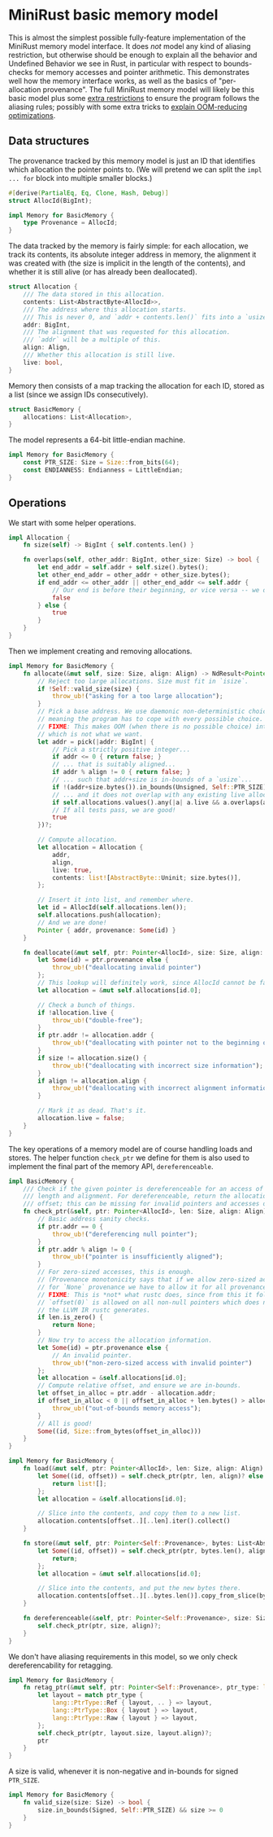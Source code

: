 # MiniRust basic memory model

This is almost the simplest possible fully-feature implementation of the MiniRust memory model interface.
It does *not* model any kind of aliasing restriction, but otherwise should be enough to explain all the behavior and Undefined Behavior we see in Rust, in particular with respect to bounds-checks for memory accesses and pointer arithmetic.
This demonstrates well how the memory interface works, as well as the basics of "per-allocation provenance".
The full MiniRust memory model will likely be this basic model plus some [extra restrictions][Stacked Borrows] to ensure the program follows the aliasing rules; possibly with some extra tricks to [explain OOM-reducing optimizations](https://github.com/rust-lang/unsafe-code-guidelines/issues/328).

[Stacked Borrows]: https://github.com/rust-lang/unsafe-code-guidelines/blob/master/wip/stacked-borrows.md

## Data structures

The provenance tracked by this memory model is just an ID that identifies which allocation the pointer points to.
(We will pretend we can split the `impl ... for` block into multiple smaller blocks.)

```rust
#[derive(PartialEq, Eq, Clone, Hash, Debug)]
struct AllocId(BigInt);

impl Memory for BasicMemory {
    type Provenance = AllocId;
}
```

The data tracked by the memory is fairly simple: for each allocation, we track its contents, its absolute integer address in memory, the alignment it was created with (the size is implicit in the length of the contents), and whether it is still alive (or has already been deallocated).

```rust
struct Allocation {
    /// The data stored in this allocation.
    contents: List<AbstractByte<AllocId>>,
    /// The address where this allocation starts.
    /// This is never 0, and `addr + contents.len()` fits into a `usize`.
    addr: BigInt,
    /// The alignment that was requested for this allocation.
    /// `addr` will be a multiple of this.
    align: Align,
    /// Whether this allocation is still live.
    live: bool,
}
```

Memory then consists of a map tracking the allocation for each ID, stored as a list (since we assign IDs consecutively).

```rust
struct BasicMemory {
    allocations: List<Allocation>,
}
```

The model represents a 64-bit little-endian machine.

```rust
impl Memory for BasicMemory {
    const PTR_SIZE: Size = Size::from_bits(64);
    const ENDIANNESS: Endianness = LittleEndian;
}
```

## Operations

We start with some helper operations.

```rust
impl Allocation {
    fn size(self) -> BigInt { self.contents.len() }

    fn overlaps(self, other_addr: BigInt, other_size: Size) -> bool {
        let end_addr = self.addr + self.size().bytes();
        let other_end_addr = other_addr + other_size.bytes();
        if end_addr <= other_addr || other_end_addr <= self.addr {
            // Our end is before their beginning, or vice versa -- we do not overlap.
            false
        } else {
            true
        }
    }
}
```

Then we implement creating and removing allocations.

```rust
impl Memory for BasicMemory {
    fn allocate(&mut self, size: Size, align: Align) -> NdResult<Pointer<AllocId>> {
        // Reject too large allocations. Size must fit in `isize`.
        if !Self::valid_size(size) {
            throw_ub!("asking for a too large allocation");
        }
        // Pick a base address. We use daemonic non-deterministic choice,
        // meaning the program has to cope with every possible choice.
        // FIXME: This makes OOM (when there is no possible choice) into "no behavior",
        // which is not what we want.
        let addr = pick(|addr: BigInt| {
            // Pick a strictly positive integer...
            if addr <= 0 { return false; }
            // ... that is suitably aligned...
            if addr % align != 0 { return false; }
            // ... such that addr+size is in-bounds of a `usize`...
            if !(addr+size.bytes()).in_bounds(Unsigned, Self::PTR_SIZE) { return false; }
            // ... and it does not overlap with any existing live allocation.
            if self.allocations.values().any(|a| a.live && a.overlaps(addr, size)) { return false; }
            // If all tests pass, we are good!
            true
        })?;

        // Compute allocation.
        let allocation = Allocation {
            addr,
            align,
            live: true,
            contents: list![AbstractByte::Uninit; size.bytes()],
        };

        // Insert it into list, and remember where.
        let id = AllocId(self.allocations.len());
        self.allocations.push(allocation);
        // And we are done!
        Pointer { addr, provenance: Some(id) }
    }

    fn deallocate(&mut self, ptr: Pointer<AllocId>, size: Size, align: Align) -> Result {
        let Some(id) = ptr.provenance else {
            throw_ub!("deallocating invalid pointer")
        };
        // This lookup will definitely work, since AllocId cannot be faked.
        let allocation = &mut self.allocations[id.0];

        // Check a bunch of things.
        if !allocation.live {
            throw_ub!("double-free");
        }
        if ptr.addr != allocation.addr {
            throw_ub!("deallocating with pointer not to the beginning of its allocation");
        }
        if size != allocation.size() {
            throw_ub!("deallocating with incorrect size information");
        }
        if align != allocation.align {
            throw_ub!("deallocating with incorrect alignment information");
        }

        // Mark it as dead. That's it.
        allocation.live = false;
    }
}
```

The key operations of a memory model are of course handling loads and stores.
The helper function `check_ptr` we define for them is also used to implement the final part of the memory API, `dereferenceable`.

```rust
impl BasicMemory {
    /// Check if the given pointer is dereferenceable for an access of the given
    /// length and alignment. For dereferenceable, return the allocation ID and
    /// offset; this can be missing for invalid pointers and accesses of size 0.
    fn check_ptr(&self, ptr: Pointer<AllocId>, len: Size, align: Align) -> Result<Option<(AllocId, Size)>> {
        // Basic address sanity checks.
        if ptr.addr == 0 {
            throw_ub!("dereferencing null pointer");
        }
        if ptr.addr % align != 0 {
            throw_ub!("pointer is insufficiently aligned");
        }
        // For zero-sized accesses, this is enough.
        // (Provenance monotonicity says that if we allow zero-sized accesses
        // for `None` provenance we have to allow it for all provenance.)
        // FIXME: This is *not* what rustc does, since from this it follows that
        // `offset(0)` is allowed on all non-null pointers which does not match
        // the LLVM IR rustc generates.
        if len.is_zero() {
            return None;
        }
        // Now try to access the allocation information.
        let Some(id) = ptr.provenance else {
            // An invalid pointer.
            throw_ub!("non-zero-sized access with invalid pointer")
        };
        let allocation = &self.allocations[id.0];
        // Compute relative offset, and ensure we are in-bounds.
        let offset_in_alloc = ptr.addr - allocation.addr;
        if offset_in_alloc < 0 || offset_in_alloc + len.bytes() > allocation.size().bytes() {
            throw_ub!("out-of-bounds memory access");
        }
        // All is good!
        Some((id, Size::from_bytes(offset_in_alloc)))
    }
}

impl Memory for BasicMemory {
    fn load(&mut self, ptr: Pointer<AllocId>, len: Size, align: Align) -> Result<List<AbstractByte<AllocId>>> {
        let Some((id, offset)) = self.check_ptr(ptr, len, align)? else {
            return list![];
        };
        let allocation = &self.allocations[id.0];

        // Slice into the contents, and copy them to a new list.
        allocation.contents[offset..][..len].iter().collect()
    }

    fn store(&mut self, ptr: Pointer<Self::Provenance>, bytes: List<AbstractByte<Self::Provenance>>, align: Align) -> Result {
        let Some((id, offset)) = self.check_ptr(ptr, bytes.len(), align)? else {
            return;
        };
        let allocation = &mut self.allocations[id.0];

        // Slice into the contents, and put the new bytes there.
        allocation.contents[offset..][..bytes.len()].copy_from_slice(bytes);
    }

    fn dereferenceable(&self, ptr: Pointer<Self::Provenance>, size: Size, align: Align) -> Result {
        self.check_ptr(ptr, size, align)?;
    }
}
```

We don't have aliasing requirements in this model, so we only check dereferencability for retagging.

```rust
impl Memory for BasicMemory {
    fn retag_ptr(&mut self, ptr: Pointer<Self::Provenance>, ptr_type: lang::PtrType, _fn_entry: bool) -> Result<Pointer<Self::Provenance>> {
        let layout = match ptr_type {
            lang::PtrType::Ref { layout, .. } => layout,
            lang::PtrType::Box { layout } => layout,
            lang::PtrType::Raw { layout } => layout,
        };
        self.check_ptr(ptr, layout.size, layout.align)?;
        ptr
    }
}
```

A size is valid, whenever it is non-negative and in-bounds for signed `PTR_SIZE`.

```rust
impl Memory for BasicMemory {
    fn valid_size(size: Size) -> bool {
        size.in_bounds(Signed, Self::PTR_SIZE) && size >= 0
    }
}
```
